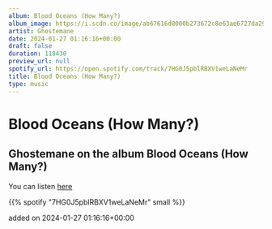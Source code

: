 ```yaml
---
album: Blood Oceans (How Many?)
album_image: https://i.scdn.co/image/ab67616d0000b273672c8e63ae6727da2908c9e5
artist: Ghostemane
date: 2024-01-27 01:16:16+00:00
draft: false
duration: 118430
preview_url: null
spotify_url: https://open.spotify.com/track/7HG0J5pblRBXV1weLaNeMr
title: Blood Oceans (How Many?)
type: music
---
```



# Blood Oceans (How Many?)

## Ghostemane on the album Blood Oceans (How Many?)

You can listen [here](https://open.spotify.com/track/7HG0J5pblRBXV1weLaNeMr)

{{% spotify "7HG0J5pblRBXV1weLaNeMr" small %}}

added on 2024-01-27 01:16:16+00:00